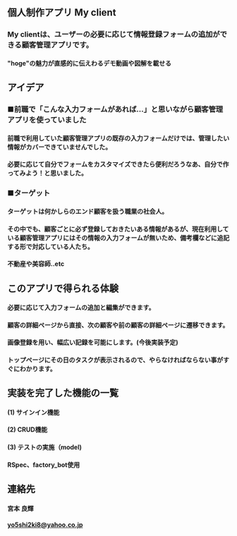 ## 個人制作アプリ My client
  ### My clientは、ユーザーの必要に応じて情報登録フォームの追加ができる顧客管理アプリです。
  #### "hoge"の魅力が直感的に伝えわるデモ動画や図解を載せる


## アイデア
  ### ■前職で「こんな入力フォームがあれば...」と思いながら顧客管理アプリを使っていました
  #### 前職で利用していた顧客管理アプリの既存の入力フォームだけでは、管理したい情報がカバーできていませんでした。
  #### 必要に応じて自分でフォームをカスタマイズできたら便利だろうなあ、自分で作ってみよう！と思いました。
  ### ■ターゲット
  #### ターゲットは何かしらのエンド顧客を扱う職業の社会人。
  #### その中でも、顧客ごとに必ず登録しておきたいある情報があるが、現在利用している顧客管理アプリにはその情報の入力フォームが無いため、備考欄などに追記する形で対応している人たち。
  #### 不動産や美容師..etc
 
## このアプリで得られる体験
  #### 必要に応じて入力フォームの追加と編集ができます。
  #### 顧客の詳細ページから直接、次の顧客や前の顧客の詳細ページに遷移できます。
  #### 画像登録を用い、幅広い記録を可能にします。(今後実装予定)
  #### トップページにその日のタスクが表示されるので、やらなければならない事がすぐにわかります。

## 実装を完了した機能の一覧
  #### (1) サインイン機能
  #### (2) CRUD機能
  #### (3) テストの実施（model)
  #### RSpec、factory_bot使用

## 連絡先
  #### 宮本 良輝
  #### yo5shi2ki8@yahoo.co.jp